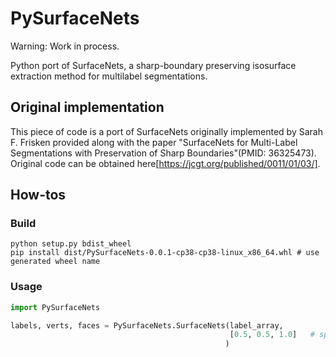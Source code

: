 # PySurfaceNets

Warning: Work in process.

Python port of SurfaceNets, a sharp-boundary preserving isosurface extraction method for multilabel segmentations.

## Original implementation

This piece of code is a port of SurfaceNets originally implemented by Sarah F. Frisken provided along with the paper "SurfaceNets for Multi-Label Segmentations with Preservation of Sharp Boundaries"(PMID: 36325473).
Original code can be obtained here[https://jcgt.org/published/0011/01/03/].

## How-tos

### Build

```
python setup.py bdist_wheel
pip install dist/PySurfaceNets-0.0.1-cp38-cp38-linux_x86_64.whl # use generated wheel name
```

### Usage

```python
import PySurfaceNets

labels, verts, faces = PySurfaceNets.SurfaceNets(label_array,
                                                 [0.5, 0.5, 1.0]   # spacing
                                                )
```
